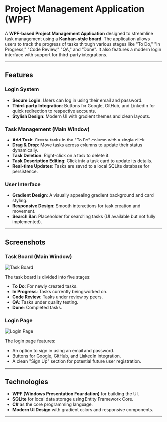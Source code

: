 # Project Management Application (WPF)

A **WPF-based Project Management Application** designed to streamline task management using a **Kanban-style board**. The application allows users to track the progress of tasks through various stages like "To Do," "In Progress," "Code Review," "QA," and "Done". It also features a modern login interface with support for third-party integrations.

---

## Features

### Login System
- **Secure Login**: Users can log in using their email and password.
- **Third-party Integration**: Buttons for Google, GitHub, and LinkedIn for quick redirection to respective accounts.
- **Stylish Design**: Modern UI with gradient themes and clean layouts.

### Task Management (Main Window)
- **Add Task**: Create tasks in the "To Do" column with a single click.
- **Drag & Drop**: Move tasks across columns to update their status dynamically.
- **Task Deletion**: Right-click on a task to delete it.
- **Task Description Editing**: Click into a task card to update its details.
- **Real-time Updates**: Tasks are saved to a local SQLite database for persistence.

### User Interface
- **Gradient Design**: A visually appealing gradient background and card styling.
- **Responsive Design**: Smooth interactions for task creation and movement.
- **Search Bar**: Placeholder for searching tasks (UI available but not fully implemented).

---

## Screenshots

### Task Board (Main Window)
![Task Board](./path_to_screenshot_1.png)

The task board is divided into five stages:
- **To Do**: For newly created tasks.
- **In Progress**: Tasks currently being worked on.
- **Code Review**: Tasks under review by peers.
- **QA**: Tasks under quality testing.
- **Done**: Completed tasks.

### Login Page
![Login Page](./path_to_screenshot_2.png)

The login page features:
- An option to sign in using an email and password.
- Buttons for Google, GitHub, and LinkedIn integration.
- A clean "Sign Up" section for potential future user registration.

---

## Technologies

- **WPF (Windows Presentation Foundation)** for building the UI.
- **SQLite** for local data storage using Entity Framework Core.
- **C#** as the core programming language.
- **Modern UI Design** with gradient colors and responsive components.

---

